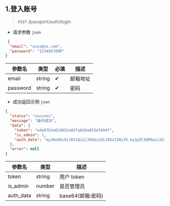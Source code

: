 ## 1.登入账号

> `POST` /passport/auth/login

- 请求参数 `json`

```json
 {
  "email": "xxxx@xx.com",
  "password": "1234567890"
}
```

| 参数名      | 类型     | 必填  | 描述   |
|----------|--------|-----|------|
| email    | string | ✔︎  | 邮箱地址 |
| password | string | ✔︎  | 密码   |

- 成功返回示例 `json`

```json
{
  "status": "success",
  "message": "操作成功",
  "data": {
    "token": "ede07b2e62d652a82fa620a033ef694f",
    "is_admin": 1,
    "auth_data": "eyJ0eXAiOiJKV1QiLCJhbGciOiJIUzI1NiJ9.eyJpZCI6MSwic2Vzc2lvbiI6ImJkNDZmYzNiZmFmYjJhMThhM2MzMDVmMGZiNTI2ZDA1In0.OnTfbpQq_xHMuzmUIgQ5i02tGCaEwzzE41917X5OGQo"
  },
  "error": null
}
```

| 参数名       | 类型     | 描述            |
|-----------|--------|---------------|
| token     | string | 用户 token      |
| is_admin     | number | 是否管理员         |
| auth_data | string | base64(邮箱:密码) |
